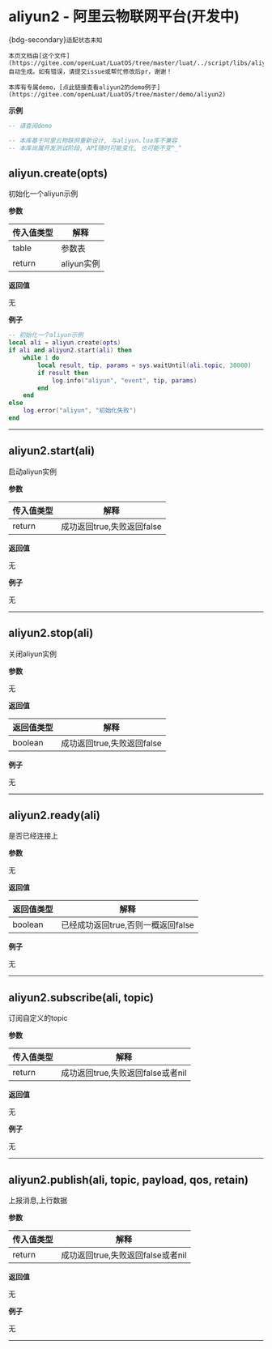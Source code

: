 # aliyun2 - 阿里云物联网平台(开发中)

{bdg-secondary}`适配状态未知`

```{note}
本页文档由[这个文件](https://gitee.com/openLuat/LuatOS/tree/master/luat/../script/libs/aliyun2.lua)自动生成。如有错误，请提交issue或帮忙修改后pr，谢谢！
```

```{tip}
本库有专属demo，[点此链接查看aliyun2的demo例子](https://gitee.com/openLuat/LuatOS/tree/master/demo/aliyun2)
```

**示例**

```lua
-- 请查阅demo

-- 本库基于阿里云物联网重新设计, 与aliyun.lua库不兼容
-- 本库尚属开发测试阶段, API随时可能变化, 也可能不变^_^

```

## aliyun.create(opts)



初始化一个aliyun示例

**参数**

|传入值类型|解释|
|-|-|
|table|参数表|
|return|aliyun实例|

**返回值**

无

**例子**

```lua
-- 初始化一个aliyun示例
local ali = aliyun.create(opts)
if ali and aliyun2.start(ali) then
    while 1 do
        local result, tip, params = sys.waitUntil(ali.topic, 30000)
        if result then
            log.info("aliyun", "event", tip, params)
        end
    end
else
    log.error("aliyun", "初始化失败")
end

```

---

## aliyun2.start(ali)



启动aliyun实例

**参数**

|传入值类型|解释|
|-|-|
|return|成功返回true,失败返回false|

**返回值**

无

**例子**

无

---

## aliyun2.stop(ali)



关闭aliyun实例

**参数**

无

**返回值**

|返回值类型|解释|
|-|-|
|boolean|成功返回true,失败返回false|

**例子**

无

---

## aliyun2.ready(ali)



是否已经连接上

**参数**

无

**返回值**

|返回值类型|解释|
|-|-|
|boolean|已经成功返回true,否则一概返回false|

**例子**

无

---

## aliyun2.subscribe(ali, topic)



订阅自定义的topic

**参数**

|传入值类型|解释|
|-|-|
|return|成功返回true,失败返回false或者nil|

**返回值**

无

**例子**

无

---

## aliyun2.publish(ali, topic, payload, qos, retain)



上报消息,上行数据

**参数**

|传入值类型|解释|
|-|-|
|return|成功返回true,失败返回false或者nil|

**返回值**

无

**例子**

无

---

